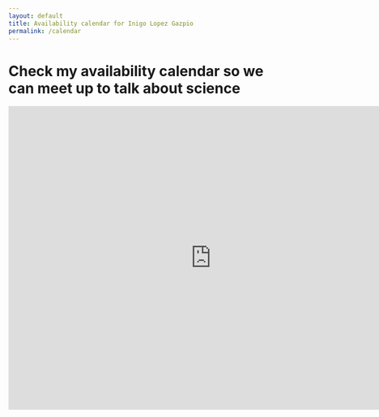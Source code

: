```yaml
---
layout: default
title: Availability calendar for Inigo Lopez Gazpio
permalink: /calendar
---
```


<h1 class="project-tagline">Check my availability calendar so we can meet up to talk about science</h1>

<iframe src="https://calendar.google.com/calendar/embed?height=600&wkst=1&ctz=Europe%2FMadrid&showTitle=0&showNav=0&showPrint=0&showTabs=0&showCalendars=0&mode=WEEK&src=bC5nYXpwaW9AZ21haWwuY29t&src=ZXMuc3BhaW4jaG9saWRheUBncm91cC52LmNhbGVuZGFyLmdvb2dsZS5jb20&src=aW5pZ28ubG9wZXpnYXpwaW9AZ21haWwuY29t&src=aXhhdGFsZGVhQGdtYWlsLmNvbQ&color=%23f6bf26&color=%23d81b60&color=%23e4c441&color=%234285f4" style="border-width:0" width="800" height="600" frameborder="0" scrolling="no"></iframe>







